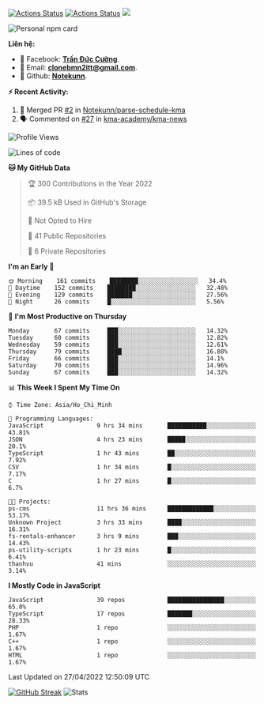 [![Actions Status](https://github.com/Notekunn/Notekunn/workflows/wakatime-stats/badge.svg)](https://github.com/Notekunn/Notekunn/actions)
[![Actions Status](https://github.com/Notekunn/Notekunn/workflows/update-gh-activity/badge.svg)](https://github.com/Notekunn/Notekunn/actions)
![](https://visitor-badge.glitch.me/badge?page_id=notekunn.notekunn)

<!--![Notekunn](https://count.getloli.com/get/@notekunn)-->

<!--![Meme](https://media1.tenor.com/images/1c6140897565e34a4e98f618e220dc0d/tenor.gif)-->

![Personal npm card](https://i.imgur.com/mi8nZo1.png)

**Liên hệ:**

- 🐋 Facebook: **[Trần Đức Cường](https://www.facebook.com/ShiinDz)**.
- 🐍 Email: **[clonebmn2itt@gmail.com](mailto:clonebmn2itt@gmail.com)**.
- 🐬 Github: **[Notekunn](https://github.com/Notekunn)**.

**:zap: Recent Activity:**

<!--START_SECTION:activity-->
1. 🎉 Merged PR [#2](https://github.com/Notekunn/parse-schedule-kma/pull/2) in [Notekunn/parse-schedule-kma](https://github.com/Notekunn/parse-schedule-kma)
2. 🗣 Commented on [#27](https://github.com/kma-academy/kma-news/issues/27) in [kma-academy/kma-news](https://github.com/kma-academy/kma-news)
<!--END_SECTION:activity-->

<!--START_SECTION:waka-->
![Profile Views](http://img.shields.io/badge/Profile%20Views-1-blue)

![Lines of code](https://img.shields.io/badge/From%20Hello%20World%20I%27ve%20Written-332%20Thousand%20lines%20of%20code-blue)

**🐱 My GitHub Data** 

> 🏆 300 Contributions in the Year 2022
 > 
> 📦 39.5 kB Used in GitHub's Storage 
 > 
> 🚫 Not Opted to Hire
 > 
> 📜 41 Public Repositories 
 > 
> 🔑 6 Private Repositories  
 > 
**I'm an Early 🐤** 

```text
🌞 Morning    161 commits    ████████░░░░░░░░░░░░░░░░░   34.4% 
🌆 Daytime    152 commits    ████████░░░░░░░░░░░░░░░░░   32.48% 
🌃 Evening    129 commits    ███████░░░░░░░░░░░░░░░░░░   27.56% 
🌙 Night      26 commits     █░░░░░░░░░░░░░░░░░░░░░░░░   5.56%

```
📅 **I'm Most Productive on Thursday** 

```text
Monday       67 commits     ███░░░░░░░░░░░░░░░░░░░░░░   14.32% 
Tuesday      60 commits     ███░░░░░░░░░░░░░░░░░░░░░░   12.82% 
Wednesday    59 commits     ███░░░░░░░░░░░░░░░░░░░░░░   12.61% 
Thursday     79 commits     ████░░░░░░░░░░░░░░░░░░░░░   16.88% 
Friday       66 commits     ███░░░░░░░░░░░░░░░░░░░░░░   14.1% 
Saturday     70 commits     ███░░░░░░░░░░░░░░░░░░░░░░   14.96% 
Sunday       67 commits     ███░░░░░░░░░░░░░░░░░░░░░░   14.32%

```


📊 **This Week I Spent My Time On** 

```text
⌚︎ Time Zone: Asia/Ho_Chi_Minh

💬 Programming Languages: 
JavaScript               9 hrs 34 mins       ███████████░░░░░░░░░░░░░░   43.81% 
JSON                     4 hrs 23 mins       █████░░░░░░░░░░░░░░░░░░░░   20.1% 
TypeScript               1 hr 43 mins        ██░░░░░░░░░░░░░░░░░░░░░░░   7.92% 
CSV                      1 hr 34 mins        █░░░░░░░░░░░░░░░░░░░░░░░░   7.17% 
C                        1 hr 27 mins        █░░░░░░░░░░░░░░░░░░░░░░░░   6.7%

🐱‍💻 Projects: 
ps-cms                   11 hrs 36 mins      █████████████░░░░░░░░░░░░   53.17% 
Unknown Project          3 hrs 33 mins       ████░░░░░░░░░░░░░░░░░░░░░   16.31% 
fs-rentals-enhancer      3 hrs 9 mins        ███░░░░░░░░░░░░░░░░░░░░░░   14.43% 
ps-utility-scripts       1 hr 23 mins        █░░░░░░░░░░░░░░░░░░░░░░░░   6.41% 
thanhvu                  41 mins             ░░░░░░░░░░░░░░░░░░░░░░░░░   3.14%

```

**I Mostly Code in JavaScript** 

```text
JavaScript               39 repos            ████████████████░░░░░░░░░   65.0% 
TypeScript               17 repos            ███████░░░░░░░░░░░░░░░░░░   28.33% 
PHP                      1 repo              ░░░░░░░░░░░░░░░░░░░░░░░░░   1.67% 
C++                      1 repo              ░░░░░░░░░░░░░░░░░░░░░░░░░   1.67% 
HTML                     1 repo              ░░░░░░░░░░░░░░░░░░░░░░░░░   1.67%

```



 Last Updated on 27/04/2022 12:50:09 UTC
<!--END_SECTION:waka-->

[![GitHub Streak](http://github-readme-streak-stats.herokuapp.com?user=notekunn&theme=radical&date_format=j%2Fn%5B%2FY%5D)](https://git.io/streak-stats)
![Stats](https://github-readme-stats.vercel.app/api?username=notekunn&show_icons=true&theme=radical&count_private=true)
